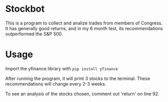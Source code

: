 # Stockbot
This is a program to collect and analize trades from members of Congress. It has generally good returns, and in my 6 month test, its recommendations outperformed the S&P 500.

# Usage

Import the yfinance library with ```pip install yfinance```

After running the program, it will print 3 stocks to the terminal. These recommendations will change every 2-3 weeks.

To see an analysis of the stocks chosen, comment out 'return' on line 92.
